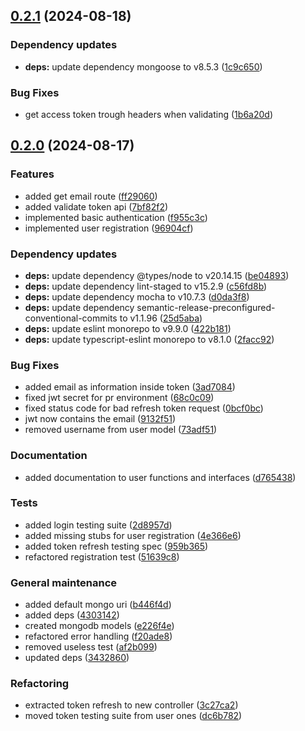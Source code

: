 ## [0.2.1](https://github.com/LetsStreamIt/auth-service/compare/v0.2.0...v0.2.1) (2024-08-18)

### Dependency updates

* **deps:** update dependency mongoose to v8.5.3 ([1c9c650](https://github.com/LetsStreamIt/auth-service/commit/1c9c6508b4f28f662f0fd787d38e62dec0fff332))

### Bug Fixes

* get access token trough headers when validating ([1b6a20d](https://github.com/LetsStreamIt/auth-service/commit/1b6a20d426e79d59a0e738fd34d4e520ff812064))

## [0.2.0](https://github.com/LetsStreamIt/auth-service/compare/v0.1.0...v0.2.0) (2024-08-17)

### Features

* added get email route ([ff29060](https://github.com/LetsStreamIt/auth-service/commit/ff290602b25a06998c71e52a9c728edaf867cb07))
* added validate token api ([7bf82f2](https://github.com/LetsStreamIt/auth-service/commit/7bf82f2720e799b52061ce172268f0ea63e74d7a))
* implemented basic authentication ([f955c3c](https://github.com/LetsStreamIt/auth-service/commit/f955c3c2ea09da60ed8811ce2cb9f1c9dca2bd6d))
* implemented user registration ([96904cf](https://github.com/LetsStreamIt/auth-service/commit/96904cf73d9a873dad78c7f7b3a08d7f40a69b21))

### Dependency updates

* **deps:** update dependency @types/node to v20.14.15 ([be04893](https://github.com/LetsStreamIt/auth-service/commit/be04893c9fb4c62ebffedf1284be35a9a9cbd8fa))
* **deps:** update dependency lint-staged to v15.2.9 ([c56fd8b](https://github.com/LetsStreamIt/auth-service/commit/c56fd8b62fb3c41916e12bc67fc0efaa66c9a413))
* **deps:** update dependency mocha to v10.7.3 ([d0da3f8](https://github.com/LetsStreamIt/auth-service/commit/d0da3f8bb282b6b71b081b4479222e833eec635f))
* **deps:** update dependency semantic-release-preconfigured-conventional-commits to v1.1.96 ([25d5aba](https://github.com/LetsStreamIt/auth-service/commit/25d5abaecb55e28011794925cdfef22523fd747e))
* **deps:** update eslint monorepo to v9.9.0 ([422b181](https://github.com/LetsStreamIt/auth-service/commit/422b181e26d66ac8b88530b66ca1371c12a8c6ce))
* **deps:** update typescript-eslint monorepo to v8.1.0 ([2facc92](https://github.com/LetsStreamIt/auth-service/commit/2facc92fe07b7f766938913cd16d04808419345c))

### Bug Fixes

* added email as information inside token ([3ad7084](https://github.com/LetsStreamIt/auth-service/commit/3ad708489025ab95168cab248cc1934308acdb0f))
* fixed jwt secret for pr environment ([68c0c09](https://github.com/LetsStreamIt/auth-service/commit/68c0c0955236c6e03eb04ce4796b329ab5395267))
* fixed status code for bad refresh token request ([0bcf0bc](https://github.com/LetsStreamIt/auth-service/commit/0bcf0bc07fdb798993ac9603426b32ad49fc1b5d))
* jwt now contains the email ([9132f51](https://github.com/LetsStreamIt/auth-service/commit/9132f51b1aec03eacee69eb9ab26e8b9caa72857))
* removed username from user model ([73adf51](https://github.com/LetsStreamIt/auth-service/commit/73adf51799c3f1f77c5ccf993e7262a59185ecc8))

### Documentation

* added documentation to user functions and interfaces ([d765438](https://github.com/LetsStreamIt/auth-service/commit/d76543839bdf788de6355767a8747a5182373acf))

### Tests

* added login testing suite ([2d8957d](https://github.com/LetsStreamIt/auth-service/commit/2d8957d6816f2cf313e170f402a638861b736779))
* added missing stubs for user registration ([4e366e6](https://github.com/LetsStreamIt/auth-service/commit/4e366e6ffa88a404e15a008d989d904327a33c01))
* added token refresh testing spec ([959b365](https://github.com/LetsStreamIt/auth-service/commit/959b365e01d76c3c2e5236ef98333d08a1e013ee))
* refactored registration test ([51639c8](https://github.com/LetsStreamIt/auth-service/commit/51639c86216f5633a40c9cf2c523305e321beb66))

### General maintenance

* added default mongo uri ([b446f4d](https://github.com/LetsStreamIt/auth-service/commit/b446f4de74909da76c03d0c5149abce41b8f9c02))
* added deps ([4303142](https://github.com/LetsStreamIt/auth-service/commit/430314257f1750f5cea65ae92fcf50e4983b749d))
* created mongodb models ([e226f4e](https://github.com/LetsStreamIt/auth-service/commit/e226f4ee2c8dbbdb5ef3d1a3311910e08915cb33))
* refactored error handling ([f20ade8](https://github.com/LetsStreamIt/auth-service/commit/f20ade80678ac47814a2ac22f0071678a4aa958c))
* removed useless test ([af2b099](https://github.com/LetsStreamIt/auth-service/commit/af2b099c0cd927eb900bc1d0b675e0c5048238b5))
* updated deps ([3432860](https://github.com/LetsStreamIt/auth-service/commit/34328601f90ff3efe3ba6dc7e1968736987008ff))

### Refactoring

* extracted token refresh to new controller ([3c27ca2](https://github.com/LetsStreamIt/auth-service/commit/3c27ca2ed30e3eb1b8d094ceaa67d0955b2167a7))
* moved token testing suite from user ones ([dc6b782](https://github.com/LetsStreamIt/auth-service/commit/dc6b7829c752b2dda42a8282feb834701ce79a36))

